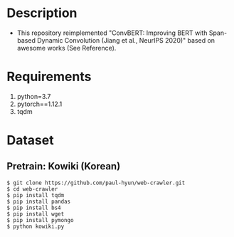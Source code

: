 # Description

- This repository reimplemented "ConvBERT: Improving BERT with Span-based Dynamic Convolution (Jiang et al., NeurIPS 2020)" based on awesome works (See Reference).

# Requirements

1. python=3.7
2. pytorch==1.12.1
3. tqdm

# Dataset

## Pretrain: Kowiki (Korean)

~~~
$ git clone https://github.com/paul-hyun/web-crawler.git
$ cd web-crawler
$ pip install tqdm
$ pip install pandas
$ pip install bs4
$ pip install wget
$ pip install pymongo
$ python kowiki.py
~~~
